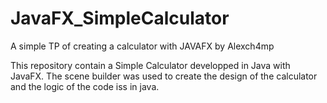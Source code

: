 # JavaFX_SimpleCalculator
A simple TP of creating a calculator with JAVAFX by Alexch4mp

This repository contain a Simple Calculator developped in Java with JavaFX. The scene builder was used to create the design of the calculator and the logic of the code iss in java.
